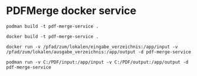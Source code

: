 # PDFMerge docker service


```
podman build -t pdf-merge-service .
```

```
docker build -t pdf-merge-service .
```
```
docker run -v /pfad/zum/lokalen/eingabe_verzeichnis:/app/input -v /pfad/zum/lokalen/ausgabe_verzeichnis:/app/output -d pdf-merge-service
```

```
podman run -v C:/PDF/input:/app/input -v C:/PDF/output:/app/output -d pdf-merge-service
```
